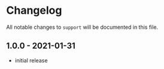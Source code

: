 # Changelog

All notable changes to `support` will be documented in this file.

## 1.0.0 - 2021-01-31

- initial release

